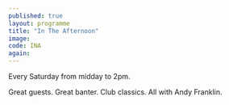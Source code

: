 ```yaml
---
published: true
layout: programme
title: "In The Afternoon"
image:
code: INA
again:
---
```


Every Saturday from midday to 2pm.

Great guests. Great banter. Club classics. All with Andy Franklin.
